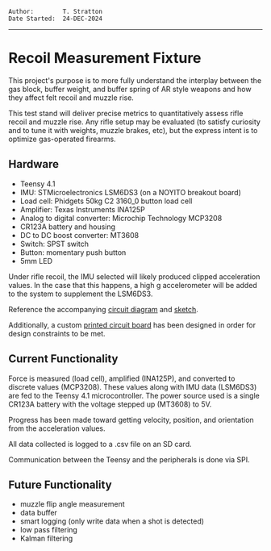 ```
Author:        T. Stratton
Date Started:  24-DEC-2024
```

---

# Recoil Measurement Fixture
This project's purpose is to more fully understand the interplay between the gas block, buffer weight, and buffer spring of AR style weapons and how they affect felt recoil and muzzle rise.

This test stand will deliver precise metrics to quantitatively assess rifle recoil and muzzle rise. Any rifle setup may be evaluated (to satisfy curiosity and to tune it with weights, muzzle brakes, etc), but the express intent is to optimize gas-operated firearms.

## Hardware
- Teensy 4.1
- IMU: STMicroelectronics LSM6DS3 (on a NOYITO breakout board)
- Load cell: Phidgets 50kg C2 3160_0 button load cell
- Amplifier: Texas Instruments INA125P
- Analog to digital converter: Microchip Technology MCP3208 
- CR123A battery and housing
- DC to DC boost converter: MT3608
- Switch: SPST switch
- Button: momentary push button
- 5mm LED

Under rifle recoil, the IMU selected will likely produced clipped acceleration values. In the case that this happens, a high g accelerometer will be added to the system to supplement the LSM6DS3.

Reference the accompanying [circuit diagram](https://github.com/POACH3/Recoil-Measurement/blob/main/circuit_diagram.png) and [sketch](https://github.com/POACH3/Recoil-Measurement/blob/main/circuit_sketch.jpeg).

Additionally, a custom [printed circuit board](https://github.com/POACH3/Recoil-Measurement/blob/main/PCB.kicad_pro) has been designed in order for design constraints to be met.

## Current Functionality
Force is measured (load cell), amplified (INA125P), and converted to discrete values (MCP3208). These values along with IMU data (LSM6DS3) are fed to the Teensy 4.1 microcontroller. The power source used is a single CR123A battery with the voltage stepped up (MT3608) to 5V.

Progress has been made toward getting velocity, position, and orientation from the acceleration values.

All data collected is logged to a .csv file on an SD card.

Communication between the Teensy and the peripherals is done via SPI.

## Future Functionality
- muzzle flip angle measurement
- data buffer
- smart logging (only write data when a shot is detected)
- low pass filtering
- Kalman filtering
